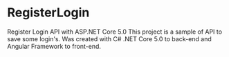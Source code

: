 # RegisterLogin
Register Login API with ASP.NET Core 5.0
This project is a sample of API to save some login's. Was created with C# .NET Core 5.0 to back-end and Angular Framework to front-end.
